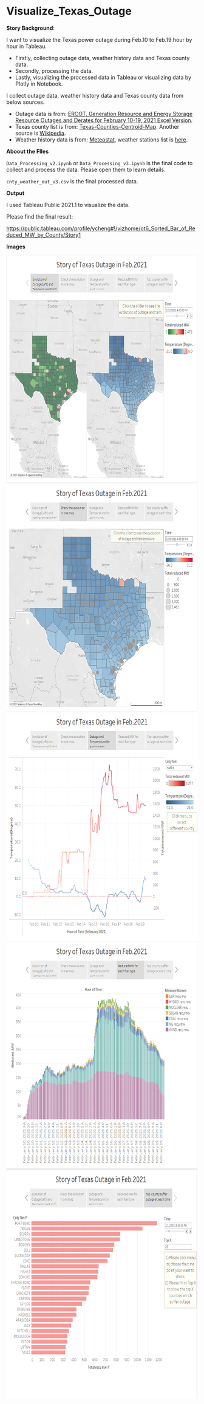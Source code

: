 # Visualize_Texas_Outage

**Story Background**: 

I want to visualize the Texas power outage during Feb.10 to Feb.19 hour by hour in Tableau.
* Firstly, collecting outage data, weather history data and Texas county data.
* Secondly, processing the data.
* Lastly, visualizing the processed data in Tableau or visualizing data by Plotly in Notebook.

I collect outage data, weather history data and Texas county data from below sources.
- Outage data is from: [ERCOT, Generation Resource and Energy Storage Resource Outages and Derates for February 10-19, 2021 Excel Version](http://www.ercot.com/content/wcm/lists/226521/Unit_Outage_Data_20210312.xlsx).
- Texas county list is from: [Texas-Counties-Centroid-Map](https://data.texas.gov/dataset/Texas-Counties-Centroid-Map/ups3-9e8m/data). Another source is [Wikipedia](https://en.wikipedia.org/wiki/User:Michael_J/County_table).
- Weather history data is from: [Meteostat](https://dev.meteostat.net/python/), weather stations list is [here](https://github.com/meteostat/weather-stations).

**Aboout the FIles**

`Data_Processing_v2.ipynb` or `Data_Processing_v3.ipynb` is the final code to collect and process the data. Please open them to learn details.

`cnty_weather_out_v3.csv` is the final processed data.

**Output**

I used Tableau Public 2021.1 to visualize the data.

Please find the final result:

https://public.tableau.com/profile/ycheng#!/vizhome/ot6_Sorted_Bar_of_Reduced_MW_by_County/Story1

**Images**

<img src="./images/1.png" width="600" height="600" />

<img src="./images/2.png" width="600" height="600" />

<img src="./images/3.png" width="600" height="600" />

<img src="./images/4.png" width="600" height="600" />

<img src="./images/5.png" width="600" height="600" />
